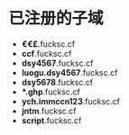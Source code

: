 # 已注册的子域

- **€€£**.fucksc.cf
- **ccf**.fucksc.cf
- **dsy4567**.fucksc.cf
- **luogu.dsy4567**.fucksc.cf
- **dsy5678**.fucksc.cf
- **\*.ghp**.fucksc.cf
- **ych.immccn123**.fucksc.cf
- **jntm**.fucksc.cf
- **script**.fucksc.cf
